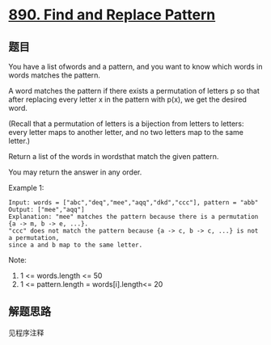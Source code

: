 # [890. Find and Replace Pattern](https://leetcode-cn.com/problems/find-and-replace-pattern/)

## 题目

You have a list ofwords and a pattern, and you want to know which words in words matches the pattern.

A word matches the pattern if there exists a permutation of letters p so that after replacing every letter x in the pattern with p(x), we get the desired word.

(Recall that a permutation of letters is a bijection from letters to letters: every letter maps to another letter, and no two letters map to the same letter.)

Return a list of the words in wordsthat match the given pattern.

You may return the answer in any order.

Example 1:

```text
Input: words = ["abc","deq","mee","aqq","dkd","ccc"], pattern = "abb"
Output: ["mee","aqq"]
Explanation: "mee" matches the pattern because there is a permutation {a -> m, b -> e, ...}.
"ccc" does not match the pattern because {a -> c, b -> c, ...} is not a permutation,
since a and b map to the same letter.
```

Note:

1. 1 <= words.length <= 50
1. 1 <= pattern.length = words[i].length<= 20

## 解题思路

见程序注释
